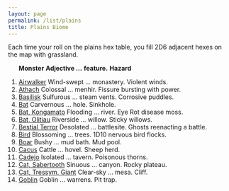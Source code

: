 ```yaml
---
layout: page
permalink: /list/plains
title: Plains Biome
---
```


Each time your roll on the plains hex table, you fill 2D6 adjacent hexes on the map with grassland.
<br>

&nbsp; &nbsp; &nbsp; <span class="a">**Monster**</span> <span class="bb">**Adjective ...**</span> <span class="cc">**feature.**</span> **Hazard**

1. <span class="a">[Airwalker](/monsters/airwalker)</span> <span class="b">Wind-swept ...</span>  <span class="c">monastery.</span> <span class="d">Violent winds.</span>
1. <span class="a">[Athach](/monsters/athach)</span> <span class="b">Colossal ...</span>  <span class="c">menhir.</span> <span class="d">Fissure bursting with power.</span>
1. <span class="a">[Basilisk](/monsters/basilisk)</span> <span class="b">Sulfurous ...</span>  <span class="c">steam vents.</span> <span class="d">Corrosive puddles.</span>
1. <span class="a">[Bat](/monsters/bat)</span> <span class="b">Carvernous ...</span>  <span class="c">hole.</span> <span class="d">Sinkhole.</span>
1. <span class="a">[Bat, Kongamato](/monsters/bat-kongamato)</span> <span class="b">Flooding ...</span>  <span class="c">river.</span> <span class="d">Eye Rot disease moss.</span>
1. <span class="a">[Bat, Olitiau](/monsters/bat-olitiau)</span> <span class="b">Riverside ...</span>  <span class="c">willow.</span> <span class="d">Sticky willows.</span>
1. <span class="a">[Bestial Terror](/monsters/bestial-terror)</span> <span class="b">Desolated ...</span>  <span class="c">battlesite.</span> <span class="d">Ghosts reenacting a battle.</span>
1. <span class="a">[Bird](/monsters/bird)</span> <span class="b">Blossoming ...</span>  <span class="c">trees.</span> <span class="d">1D10 nervous bird flocks.</span>
1. <span class="a">[Boar](/monsters/boar)</span> <span class="b">Bushy ...</span>  <span class="c">mud bath.</span> <span class="d">Mud pool.</span>
1. <span class="a">[Cacus](/monsters/cacus)</span> <span class="b">Cattle ...</span>  <span class="c">hovel.</span> <span class="d">Sheep herd.</span>
1. <span class="a">[Cadejo](/monsters/cadejo)</span> <span class="b">Isolated ...</span>  <span class="c">tavern.</span> <span class="d">Poisonous thorns.</span>
1. <span class="a">[Cat, Sabertooth](/monsters/cat-sabertooth)</span> <span class="b">Sinuous ...</span>  <span class="c">canyon.</span> <span class="d">Rocky plateau.</span>
1. <span class="a">[Cat, Tressym, Giant](/monsters/cat-tressym-giant)</span> <span class="b">Clear-sky ...</span>  <span class="c">mesa.</span> <span class="d">Cliff.</span>
1. <span class="a">[Goblin](/monsters/goblin)</span> <span class="b">Goblin ...</span>  <span class="c">warrens.</span> <span class="d">Pit trap.</span>
